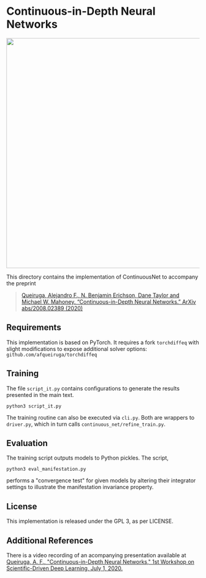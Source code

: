 # Continuous-in-Depth Neural Networks

<img src="https://raw.githubusercontent.com/afqueiruga/ContinuousNet/head/continuousnet_graph_manifestation.jpg" height=600px></img>

This directory contains the implementation of ContinuousNet to accompany the preprint
> [Queiruga, Alejandro F., N. Benjamin Erichson, Dane Taylor and Michael W. Mahoney. “Continuous-in-Depth Neural Networks.” ArXiv abs/2008.02389 (2020)](https://arxiv.org/abs/2008.02389)

## Requirements

This implementation is based on PyTorch. It requires a fork `torchdiffeq` with slight modifications to expose additional solver options: `github.com/afqueiruga/torchdiffeq`

## Training

The file `script_it.py` contains configurations to generate the results presented in the main text.
```
python3 script_it.py
```
The training routine can also be executed via `cli.py`. Both are wrappers to `driver.py`, which in turn calls `continuous_net/refine_train.py`.

## Evaluation

The training script outputs models to Python pickles. The script,
```
python3 eval_manifestation.py
```
performs a "convergence test" for given models by altering their integrator settings to illustrate the manifestation invariance property.

## License

This implementation is released under the GPL 3, as per LICENSE.

## Additional References

There is a video recording of an acompanying presentation available at [Queiruga, A. F., "Continuous-in-Depth Neural Networks," 1st Workshop on Scientific-Driven Deep Learning, July 1, 2020.](https://www.youtube.com/watch?v=_aX3T1Smg54)

